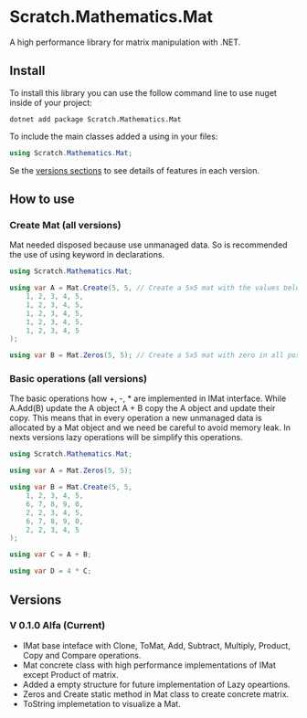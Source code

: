# Scratch.Mathematics.Mat

A high performance library for matrix manipulation with .NET.

## Install

To install this library you can use the follow command line to use nuget inside of your project:

```
dotnet add package Scratch.Mathematics.Mat
```

To include the main classes added a using in your files:

```cs
using Scratch.Mathematics.Mat; 
```

Se the [versions sections](#versions) to see details of features in each version.

## How to use

### Create Mat (all versions)

Mat needed disposed because use unmanaged data. 
So is recommended the use of using keyword in declarations.

```cs
using Scratch.Mathematics.Mat; 

using var A = Mat.Create(5, 5, // Create a 5x5 mat with the values below
    1, 2, 3, 4, 5,
    1, 2, 3, 4, 5,
    1, 2, 3, 4, 5,
    1, 2, 3, 4, 5,
    1, 2, 3, 4, 5
);

using var B = Mat.Zeros(5, 5); // Create a 5x5 mat with zero in all positions
```

### Basic operations (all versions)

The basic operations how +, -, * are implemented in IMat interface.
While A.Add(B) update the A object A + B copy the A object and update their copy.
This means that in every operation a new unmanaged data is allocated by a Mat object
and we need be careful to avoid memory leak. In nexts versions lazy operations will
be simplify this operations.

```cs
using Scratch.Mathematics.Mat;

using var A = Mat.Zeros(5, 5);

using var B = Mat.Create(5, 5,
    1, 2, 3, 4, 5, 
    6, 7, 8, 9, 0,
    2, 2, 3, 4, 5,
    6, 7, 8, 9, 0,
    2, 2, 3, 4, 5
);

using var C = A + B;

using var D = 4 * C;
```

## Versions

### V 0.1.0 Alfa (Current)

- IMat base inteface with Clone, ToMat, Add, Subtract, Multiply, Product, Copy and Compare operations.
- Mat concrete class with high performance implementations of IMat except Product of matrix.
- Added a empty structure for future implementation of Lazy opeartions.
- Zeros and Create static method in Mat class to create concrete matrix.
- ToString implemetation to visualize a Mat.